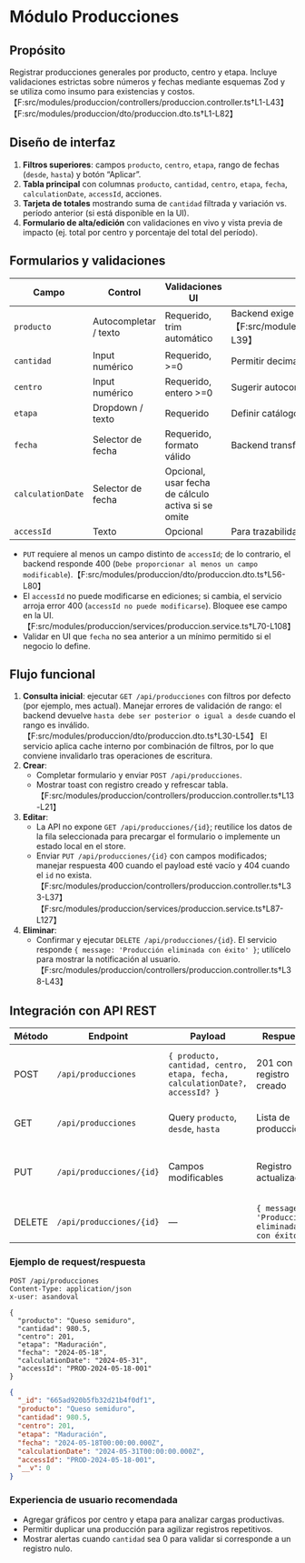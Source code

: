 # Módulo Producciones

## Propósito
Registrar producciones generales por producto, centro y etapa. Incluye validaciones estrictas sobre números y fechas mediante esquemas Zod y se utiliza como insumo para existencias y costos.【F:src/modules/produccion/controllers/produccion.controller.ts†L1-L43】【F:src/modules/produccion/dto/produccion.dto.ts†L1-L82】

## Diseño de interfaz
1. **Filtros superiores**: campos `producto`, `centro`, `etapa`, rango de fechas (`desde`, `hasta`) y botón “Aplicar”.
2. **Tabla principal** con columnas `producto`, `cantidad`, `centro`, `etapa`, `fecha`, `calculationDate`, `accessId`, acciones.
3. **Tarjeta de totales** mostrando suma de `cantidad` filtrada y variación vs. período anterior (si está disponible en la UI).
4. **Formulario de alta/edición** con validaciones en vivo y vista previa de impacto (ej. total por centro y porcentaje del total del período).

## Formularios y validaciones
| Campo | Control | Validaciones UI | Comentarios |
| --- | --- | --- | --- |
| `producto` | Autocompletar / texto | Requerido, trim automático | Backend exige no vacío.【F:src/modules/produccion/dto/produccion.dto.ts†L23-L39】 |
| `cantidad` | Input numérico | Requerido, >=0 | Permitir decimales si aplica |
| `centro` | Input numérico | Requerido, entero >=0 | Sugerir autocompletar desde centros |
| `etapa` | Dropdown / texto | Requerido | Definir catálogo de etapas |
| `fecha` | Selector de fecha | Requerido, formato válido | Backend transforma a ISO |
| `calculationDate` | Selector de fecha | Opcional, usar fecha de cálculo activa si se omite | |
| `accessId` | Texto | Opcional | Para trazabilidad con Access |

- `PUT` requiere al menos un campo distinto de `accessId`; de lo contrario, el backend responde 400 (`Debe proporcionar al menos un campo modificable`).【F:src/modules/produccion/dto/produccion.dto.ts†L56-L80】
- El `accessId` no puede modificarse en ediciones; si cambia, el servicio arroja error 400 (`accessId no puede modificarse`). Bloquee ese campo en la UI.【F:src/modules/produccion/services/produccion.service.ts†L70-L108】
- Validar en UI que `fecha` no sea anterior a un mínimo permitido si el negocio lo define.

## Flujo funcional
1. **Consulta inicial**: ejecutar `GET /api/producciones` con filtros por defecto (por ejemplo, mes actual). Manejar errores de validación de rango: el backend devuelve `hasta debe ser posterior o igual a desde` cuando el rango es inválido.【F:src/modules/produccion/dto/produccion.dto.ts†L30-L54】 El servicio aplica cache interno por combinación de filtros, por lo que conviene invalidarlo tras operaciones de escritura.
2. **Crear**:
   - Completar formulario y enviar `POST /api/producciones`.
   - Mostrar toast con registro creado y refrescar tabla.【F:src/modules/produccion/controllers/produccion.controller.ts†L13-L21】
3. **Editar**:
   - La API no expone `GET /api/producciones/{id}`; reutilice los datos de la fila seleccionada para precargar el formulario o implemente un estado local en el store.
   - Enviar `PUT /api/producciones/{id}` con campos modificados; manejar respuesta 400 cuando el payload esté vacío y 404 cuando el `id` no exista.【F:src/modules/produccion/controllers/produccion.controller.ts†L33-L37】【F:src/modules/produccion/services/produccion.service.ts†L87-L127】
4. **Eliminar**:
   - Confirmar y ejecutar `DELETE /api/producciones/{id}`. El servicio responde `{ message: 'Producción eliminada con éxito' }`; utilícelo para mostrar la notificación al usuario.【F:src/modules/produccion/controllers/produccion.controller.ts†L38-L43】

## Integración con API REST
| Método | Endpoint | Payload | Respuesta | Errores |
| --- | --- | --- | --- | --- |
| POST | `/api/producciones` | `{ producto, cantidad, centro, etapa, fecha, calculationDate?, accessId? }` | 201 con registro creado | 400 si faltan campos o son inválidos |
| GET | `/api/producciones` | Query `producto`, `desde`, `hasta` | Lista de producciones | 400 si rango inválido |
| PUT | `/api/producciones/{id}` | Campos modificables | Registro actualizado | 400 si payload vacío, 404 si id inválido |
| DELETE | `/api/producciones/{id}` | — | `{ message: 'Producción eliminada con éxito' }` | 404 si no existe |

### Ejemplo de request/respuesta
```http
POST /api/producciones
Content-Type: application/json
x-user: asandoval

{
  "producto": "Queso semiduro",
  "cantidad": 980.5,
  "centro": 201,
  "etapa": "Maduración",
  "fecha": "2024-05-18",
  "calculationDate": "2024-05-31",
  "accessId": "PROD-2024-05-18-001"
}
```
```json
{
  "_id": "665ad920b5fb32d21b4f0df1",
  "producto": "Queso semiduro",
  "cantidad": 980.5,
  "centro": 201,
  "etapa": "Maduración",
  "fecha": "2024-05-18T00:00:00.000Z",
  "calculationDate": "2024-05-31T00:00:00.000Z",
  "accessId": "PROD-2024-05-18-001",
  "__v": 0
}
```

### Experiencia de usuario recomendada
- Agregar gráficos por centro y etapa para analizar cargas productivas.
- Permitir duplicar una producción para agilizar registros repetitivos.
- Mostrar alertas cuando `cantidad` sea 0 para validar si corresponde a un registro nulo.
